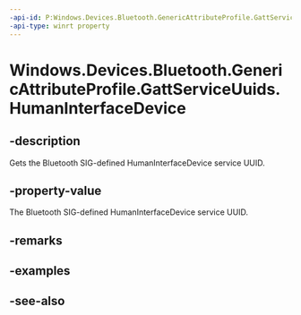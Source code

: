 ----api-id: P:Windows.Devices.Bluetooth.GenericAttributeProfile.GattServiceUuids.HumanInterfaceDevice
-api-type: winrt property
---<!-- Property syntaxpublic System.Guid HumanInterfaceDevice { get; }--># Windows.Devices.Bluetooth.GenericAttributeProfile.GattServiceUuids.HumanInterfaceDevice## -descriptionGets the Bluetooth SIG-defined HumanInterfaceDevice service UUID.## -property-valueThe Bluetooth SIG-defined HumanInterfaceDevice service UUID.## -remarks## -examples## -see-also